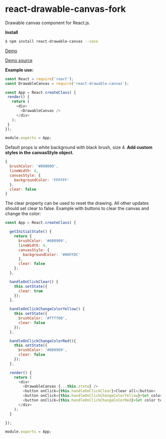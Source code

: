 # react-drawable-canvas-fork
Drawable canvas component for React.js.

**Install**
```bash
$ npm install react-drawable-canvas --save
```
[Demo](http://react-drawable-canvas-example.herokuapp.com/)

[Demo source](https://github.com/jonhni/react-drawable-canvas-example)

**Example use:**
 ```js
const React = require('react');
const DrawableCanvas = require('react-drawable-canvas');

const App = React.createClass( {
  render() {
    return (
      <div>
        <DrawableCanvas />
      </div>
    );
  }
 });

module.exports = App;
```
Default props is white background with black brush, size 4.
**Add custom styles in the canvasStyle object.**
```js
{
  brushColor: '#000000',
  lineWidth: 4,
  canvasStyle: {
    backgroundColor: 'FFFFFF'
  },
  clear: false
}

```
The clear property can be used to reset the drawing. All other updates should set clear to false.
Example with buttons to clear the canvas and change the color:
```js
const App = React.createClass( {

  getInitialState() {
    return {
      brushColor: '#800909',
      lineWidth: 4,
      canvasStyle: {
        backgroundColor: '#00FFDC'
      },
      clear: false
    };
  },

  handleOnClickClear() {
    this.setState({
      clear: true
    });
  },

  handleOnClickChangeColorYellow() {
    this.setState({
      brushColor: '#ffff00',
      clear: false
    });
  },

  handleOnClickChangeColorRed(){
    this.setState({
      brushColor: '#800909',
      clear: false
    });
  },

  render() {
    return (
      <div>
        <DrawableCanvas {...this.state} />
        <button onClick={this.handleOnClickClear}>Clear all</button>
        <button onClick={this.handleOnClickChangeColorYellow}>Set color to Yellow</button>
        <button onClick={this.handleOnClickChangeColorRed}>Set color to Red</button>
      </div>
    );
  }

});

module.exports = App;

```
